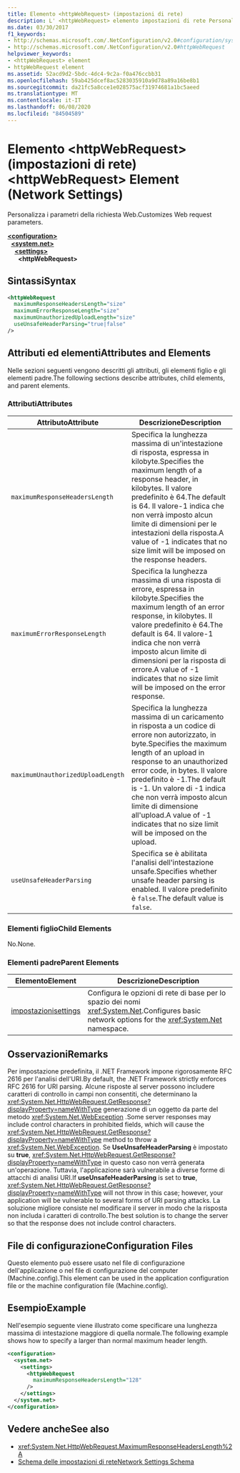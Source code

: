 ```yaml
---
title: Elemento <httpWebRequest> (impostazioni di rete)
description: L' <httpWebRequest> elemento impostazioni di rete Personalizza i parametri delle richieste Web nel .NET Framework.
ms.date: 03/30/2017
f1_keywords:
- http://schemas.microsoft.com/.NetConfiguration/v2.0#configuration/system.net/settings/httpWebRequest
- http://schemas.microsoft.com/.NetConfiguration/v2.0#httpWebRequest
helpviewer_keywords:
- <httpWebRequest> element
- httpWebRequest element
ms.assetid: 52acd9d2-5bdc-4dc4-9c2a-f0a476ccbb31
ms.openlocfilehash: 59ab425dcef8ac5283035910a9d78a89a16be8b1
ms.sourcegitcommit: da21fc5a8cce1e028575acf31974681a1bc5aeed
ms.translationtype: MT
ms.contentlocale: it-IT
ms.lasthandoff: 06/08/2020
ms.locfileid: "84504589"
---
```

# <a name="httpwebrequest-element-network-settings"></a><span data-ttu-id="e6e96-103">Elemento \<httpWebRequest> (impostazioni di rete)</span><span class="sxs-lookup"><span data-stu-id="e6e96-103">\<httpWebRequest> Element (Network Settings)</span></span>
<span data-ttu-id="e6e96-104">Personalizza i parametri della richiesta Web.</span><span class="sxs-lookup"><span data-stu-id="e6e96-104">Customizes Web request parameters.</span></span>  

[**\<configuration>**](../configuration-element.md)\
&nbsp;&nbsp;[**\<system.net>**](system-net-element-network-settings.md)\
&nbsp;&nbsp;&nbsp;&nbsp;[**\<settings>**](settings-element-network-settings.md)\
&nbsp;&nbsp;&nbsp;&nbsp;&nbsp;&nbsp;**\<httpWebRequest>**

## <a name="syntax"></a><span data-ttu-id="e6e96-105">Sintassi</span><span class="sxs-lookup"><span data-stu-id="e6e96-105">Syntax</span></span>  
  
```xml  
<httpWebRequest  
  maximumResponseHeadersLength="size"  
  maximumErrorResponseLength="size"  
  maximumUnauthorizedUploadLength="size"  
  useUnsafeHeaderParsing="true|false"  
/>  
```  
  
## <a name="attributes-and-elements"></a><span data-ttu-id="e6e96-106">Attributi ed elementi</span><span class="sxs-lookup"><span data-stu-id="e6e96-106">Attributes and Elements</span></span>  
 <span data-ttu-id="e6e96-107">Nelle sezioni seguenti vengono descritti gli attributi, gli elementi figlio e gli elementi padre.</span><span class="sxs-lookup"><span data-stu-id="e6e96-107">The following sections describe attributes, child elements, and parent elements.</span></span>  
  
### <a name="attributes"></a><span data-ttu-id="e6e96-108">Attributi</span><span class="sxs-lookup"><span data-stu-id="e6e96-108">Attributes</span></span>  
  
|<span data-ttu-id="e6e96-109">**Attributo**</span><span class="sxs-lookup"><span data-stu-id="e6e96-109">**Attribute**</span></span>|<span data-ttu-id="e6e96-110">**Descrizione**</span><span class="sxs-lookup"><span data-stu-id="e6e96-110">**Description**</span></span>|  
|-------------------|---------------------|  
|`maximumResponseHeadersLength`|<span data-ttu-id="e6e96-111">Specifica la lunghezza massima di un'intestazione di risposta, espressa in kilobyte.</span><span class="sxs-lookup"><span data-stu-id="e6e96-111">Specifies the maximum length of a response header, in kilobytes.</span></span> <span data-ttu-id="e6e96-112">Il valore predefinito è 64.</span><span class="sxs-lookup"><span data-stu-id="e6e96-112">The default is 64.</span></span> <span data-ttu-id="e6e96-113">Il valore-1 indica che non verrà imposto alcun limite di dimensioni per le intestazioni della risposta.</span><span class="sxs-lookup"><span data-stu-id="e6e96-113">A value of -1 indicates that no size limit will be imposed on the response headers.</span></span>|  
|`maximumErrorResponseLength`|<span data-ttu-id="e6e96-114">Specifica la lunghezza massima di una risposta di errore, espressa in kilobyte.</span><span class="sxs-lookup"><span data-stu-id="e6e96-114">Specifies the maximum length of an error response, in kilobytes.</span></span> <span data-ttu-id="e6e96-115">Il valore predefinito è 64.</span><span class="sxs-lookup"><span data-stu-id="e6e96-115">The default is 64.</span></span> <span data-ttu-id="e6e96-116">Il valore-1 indica che non verrà imposto alcun limite di dimensioni per la risposta di errore.</span><span class="sxs-lookup"><span data-stu-id="e6e96-116">A value of -1 indicates that no size limit will be imposed on the error response.</span></span>|  
|`maximumUnauthorizedUploadLength`|<span data-ttu-id="e6e96-117">Specifica la lunghezza massima di un caricamento in risposta a un codice di errore non autorizzato, in byte.</span><span class="sxs-lookup"><span data-stu-id="e6e96-117">Specifies the maximum length of an upload in response to an unauthorized error code, in bytes.</span></span> <span data-ttu-id="e6e96-118">Il valore predefinito è -1.</span><span class="sxs-lookup"><span data-stu-id="e6e96-118">The default is -1.</span></span> <span data-ttu-id="e6e96-119">Un valore di -1 indica che non verrà imposto alcun limite di dimensione all'upload.</span><span class="sxs-lookup"><span data-stu-id="e6e96-119">A value of -1 indicates that no size limit will be imposed on the upload.</span></span>|  
|`useUnsafeHeaderParsing`|<span data-ttu-id="e6e96-120">Specifica se è abilitata l'analisi dell'intestazione unsafe.</span><span class="sxs-lookup"><span data-stu-id="e6e96-120">Specifies whether unsafe header parsing is enabled.</span></span> <span data-ttu-id="e6e96-121">Il valore predefinito è `false`.</span><span class="sxs-lookup"><span data-stu-id="e6e96-121">The default value is `false`.</span></span>|  
  
### <a name="child-elements"></a><span data-ttu-id="e6e96-122">Elementi figlio</span><span class="sxs-lookup"><span data-stu-id="e6e96-122">Child Elements</span></span>  
 <span data-ttu-id="e6e96-123">No.</span><span class="sxs-lookup"><span data-stu-id="e6e96-123">None.</span></span>  
  
### <a name="parent-elements"></a><span data-ttu-id="e6e96-124">Elementi padre</span><span class="sxs-lookup"><span data-stu-id="e6e96-124">Parent Elements</span></span>  
  
|<span data-ttu-id="e6e96-125">**Elemento**</span><span class="sxs-lookup"><span data-stu-id="e6e96-125">**Element**</span></span>|<span data-ttu-id="e6e96-126">**Descrizione**</span><span class="sxs-lookup"><span data-stu-id="e6e96-126">**Description**</span></span>|  
|-----------------|---------------------|  
|[<span data-ttu-id="e6e96-127">impostazioni</span><span class="sxs-lookup"><span data-stu-id="e6e96-127">settings</span></span>](settings-element-network-settings.md)|<span data-ttu-id="e6e96-128">Configura le opzioni di rete di base per lo spazio dei nomi <xref:System.Net>.</span><span class="sxs-lookup"><span data-stu-id="e6e96-128">Configures basic network options for the <xref:System.Net> namespace.</span></span>|  
  
## <a name="remarks"></a><span data-ttu-id="e6e96-129">Osservazioni</span><span class="sxs-lookup"><span data-stu-id="e6e96-129">Remarks</span></span>  
 <span data-ttu-id="e6e96-130">Per impostazione predefinita, il .NET Framework impone rigorosamente RFC 2616 per l'analisi dell'URI.</span><span class="sxs-lookup"><span data-stu-id="e6e96-130">By default, the .NET Framework strictly enforces RFC 2616 for URI parsing.</span></span> <span data-ttu-id="e6e96-131">Alcune risposte al server possono includere caratteri di controllo in campi non consentiti, che determinano la <xref:System.Net.HttpWebRequest.GetResponse?displayProperty=nameWithType> generazione di un oggetto da parte del metodo <xref:System.Net.WebException> .</span><span class="sxs-lookup"><span data-stu-id="e6e96-131">Some server responses may include control characters in prohibited fields, which will cause the <xref:System.Net.HttpWebRequest.GetResponse?displayProperty=nameWithType> method to throw a <xref:System.Net.WebException>.</span></span> <span data-ttu-id="e6e96-132">Se **UseUnsafeHeaderParsing** è impostato su **true**, <xref:System.Net.HttpWebRequest.GetResponse?displayProperty=nameWithType> in questo caso non verrà generata un'operazione. Tuttavia, l'applicazione sarà vulnerabile a diverse forme di attacchi di analisi URI.</span><span class="sxs-lookup"><span data-stu-id="e6e96-132">If **useUnsafeHeaderParsing** is set to **true**, <xref:System.Net.HttpWebRequest.GetResponse?displayProperty=nameWithType> will not throw in this case; however, your application will be vulnerable to several forms of URI parsing attacks.</span></span> <span data-ttu-id="e6e96-133">La soluzione migliore consiste nel modificare il server in modo che la risposta non includa i caratteri di controllo.</span><span class="sxs-lookup"><span data-stu-id="e6e96-133">The best solution is to change the server so that the response does not include control characters.</span></span>  
  
## <a name="configuration-files"></a><span data-ttu-id="e6e96-134">File di configurazione</span><span class="sxs-lookup"><span data-stu-id="e6e96-134">Configuration Files</span></span>  
 <span data-ttu-id="e6e96-135">Questo elemento può essere usato nel file di configurazione dell'applicazione o nel file di configurazione del computer (Machine.config).</span><span class="sxs-lookup"><span data-stu-id="e6e96-135">This element can be used in the application configuration file or the machine configuration file (Machine.config).</span></span>  
  
## <a name="example"></a><span data-ttu-id="e6e96-136">Esempio</span><span class="sxs-lookup"><span data-stu-id="e6e96-136">Example</span></span>  
 <span data-ttu-id="e6e96-137">Nell'esempio seguente viene illustrato come specificare una lunghezza massima di intestazione maggiore di quella normale.</span><span class="sxs-lookup"><span data-stu-id="e6e96-137">The following example shows how to specify a larger than normal maximum header length.</span></span>  
  
```xml  
<configuration>  
  <system.net>  
    <settings>  
      <httpWebRequest  
        maximumResponseHeadersLength="128"  
      />  
    </settings>  
  </system.net>  
</configuration>  
```  
  
## <a name="see-also"></a><span data-ttu-id="e6e96-138">Vedere anche</span><span class="sxs-lookup"><span data-stu-id="e6e96-138">See also</span></span>

- <xref:System.Net.HttpWebRequest.MaximumResponseHeadersLength%2A>
- [<span data-ttu-id="e6e96-139">Schema delle impostazioni di rete</span><span class="sxs-lookup"><span data-stu-id="e6e96-139">Network Settings Schema</span></span>](index.md)
